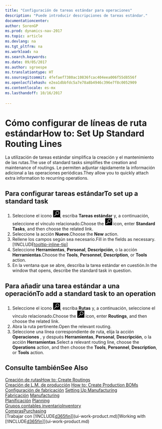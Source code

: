 ```yaml
---
title: "Configuración de tareas estándar para operaciones"
description: "Puede introducir descripciones de tareas estándar."
documentationcenter: 
author: SorenGP
ms.prod: dynamics-nav-2017
ms.topic: article
ms.devlang: na
ms.tgt_pltfrm: na
ms.workload: na
ms.search.keywords: 
ms.date: 09/05/2017
ms.author: sgroespe
ms.translationtype: HT
ms.sourcegitcommit: 4fefaef7380ac10836fcac404eea006f55d8556f
ms.openlocfilehash: e2ea1dbbfdc5a7e78a8b4946c396e7f8c0052909
ms.contentlocale: es-mx
ms.lasthandoff: 10/16/2017

---
```

# <a name="how-to-set-up-standard-routing-lines"></a><span data-ttu-id="5c0ae-103">Cómo configurar de líneas de ruta estándar</span><span class="sxs-lookup"><span data-stu-id="5c0ae-103">How to: Set Up Standard Routing Lines</span></span>
<span data-ttu-id="5c0ae-104">La utilización de tareas estándar simplifica la creación y el mantenimiento de las rutas.</span><span class="sxs-lookup"><span data-stu-id="5c0ae-104">The use of standard tasks simplifies the creation and maintenance of routings.</span></span> <span data-ttu-id="5c0ae-105">Le permiten adjuntar rápidamente la información adicional a las operaciones periódicas.</span><span class="sxs-lookup"><span data-stu-id="5c0ae-105">They allow you to quickly attach extra information to recurring operations.</span></span>

## <a name="to-set-up-a-standard-task"></a><span data-ttu-id="5c0ae-106">Para configurar tareas estándar</span><span class="sxs-lookup"><span data-stu-id="5c0ae-106">To set up a standard task</span></span>
1. <span data-ttu-id="5c0ae-107">Seleccione el icono ![Buscar página o informe](media/ui-search/search_small.png "icono Buscar página o informe"), escriba **Tareas estándar** y, a continuación, seleccione el vínculo relacionado.</span><span class="sxs-lookup"><span data-stu-id="5c0ae-107">Choose the ![Search for Page or Report](media/ui-search/search_small.png "Search for Page or Report icon") icon, enter **Standard Tasks**, and then choose the related link.</span></span>
2. <span data-ttu-id="5c0ae-108">Seleccione la acción **Nuevo**.</span><span class="sxs-lookup"><span data-stu-id="5c0ae-108">Choose the **New** action.</span></span>
3. <span data-ttu-id="5c0ae-109">Rellene los campos según sea necesario.</span><span class="sxs-lookup"><span data-stu-id="5c0ae-109">Fill in the fields as necessary.</span></span> [!INCLUDE[tooltip-inline-tip](includes/tooltip-inline-tip_md.md)]
4. <span data-ttu-id="5c0ae-110">Seleccione **Herramientas**, **Personal**, **Descripción**, o la acción **Herramientas**.</span><span class="sxs-lookup"><span data-stu-id="5c0ae-110">Choose the **Tools**, **Personnel**, **Description**, or **Tools** action.</span></span>
5. <span data-ttu-id="5c0ae-111">En la ventana que se abre, describa la tarea estándar en cuestión.</span><span class="sxs-lookup"><span data-stu-id="5c0ae-111">In the window that opens, describe the standard task in question.</span></span>

## <a name="to-add-a-standard-task-to-an-operation"></a><span data-ttu-id="5c0ae-112">Para añadir una tarea estándar a una operación</span><span class="sxs-lookup"><span data-stu-id="5c0ae-112">To add a standard task to an operation</span></span>
1. <span data-ttu-id="5c0ae-113">Seleccione el icono ![Buscar página o informe](media/ui-search/search_small.png "icono Buscar página o informe"), escriba **Rutas** y, a continuación, seleccione el vínculo relacionado.</span><span class="sxs-lookup"><span data-stu-id="5c0ae-113">Choose the ![Search for Page or Report](media/ui-search/search_small.png "Search for Page or Report icon") icon, enter **Routings**, and then choose the related link.</span></span>
2. <span data-ttu-id="5c0ae-114">Abra la ruta pertinente.</span><span class="sxs-lookup"><span data-stu-id="5c0ae-114">Open the relevant routing.</span></span>
3. <span data-ttu-id="5c0ae-115">Seleccione una línea correspondiente de ruta, elija la acción **Operaciones** , y después **Herramientas**, **Personal**, **Descripción**, o la acción **Herramientas**.</span><span class="sxs-lookup"><span data-stu-id="5c0ae-115">Select a relevant routing line, choose the **Operations** action, and then choose the **Tools**, **Personnel**, **Description**, or **Tools** action.</span></span>

## <a name="see-also"></a><span data-ttu-id="5c0ae-116">Consulte también</span><span class="sxs-lookup"><span data-stu-id="5c0ae-116">See Also</span></span>  
[<span data-ttu-id="5c0ae-117">Creación de rutas</span><span class="sxs-lookup"><span data-stu-id="5c0ae-117">How to: Create Routings</span></span>](production-how-to-create-routings.md)  
<span data-ttu-id="5c0ae-118">[Creación de L.M. de producción](production-how-to-create-production-boms.md)   </span><span class="sxs-lookup"><span data-stu-id="5c0ae-118">[How to: Create Production BOMs](production-how-to-create-production-boms.md)   </span></span>  
<span data-ttu-id="5c0ae-119">[Configuración de fabricación](production-configure-production-processes.md) </span><span class="sxs-lookup"><span data-stu-id="5c0ae-119">[Setting Up Manufacturing](production-configure-production-processes.md) </span></span>  
<span data-ttu-id="5c0ae-120">[Fabricación](production-manage-manufacturing.md)  </span><span class="sxs-lookup"><span data-stu-id="5c0ae-120">[Manufacturing](production-manage-manufacturing.md)  </span></span>  
<span data-ttu-id="5c0ae-121">[Planificación](production-planning.md) </span><span class="sxs-lookup"><span data-stu-id="5c0ae-121">[Planning](production-planning.md) </span></span>  
[<span data-ttu-id="5c0ae-122">Grupos contables inventario</span><span class="sxs-lookup"><span data-stu-id="5c0ae-122">Inventory</span></span>](inventory-manage-inventory.md)  
[<span data-ttu-id="5c0ae-123">Compras</span><span class="sxs-lookup"><span data-stu-id="5c0ae-123">Purchasing</span></span>](purchasing-manage-purchasing.md)  
<span data-ttu-id="5c0ae-124">[Trabajar con [!INCLUDE[d365fin](includes/d365fin_md.md)]](ui-work-product.md)</span><span class="sxs-lookup"><span data-stu-id="5c0ae-124">[Working with [!INCLUDE[d365fin](includes/d365fin_md.md)]](ui-work-product.md)</span></span>  

